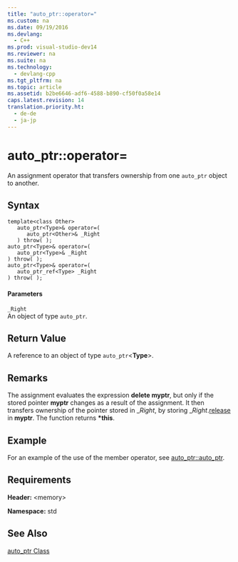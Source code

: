 ```yaml
---
title: "auto_ptr::operator="
ms.custom: na
ms.date: 09/19/2016
ms.devlang: 
  - C++
ms.prod: visual-studio-dev14
ms.reviewer: na
ms.suite: na
ms.technology: 
  - devlang-cpp
ms.tgt_pltfrm: na
ms.topic: article
ms.assetid: b2be6646-adf6-4588-b890-cf50f0a58e14
caps.latest.revision: 14
translation.priority.ht: 
  - de-de
  - ja-jp
---
```

# auto_ptr::operator=
An assignment operator that transfers ownership from one `auto_ptr` object to another.  
  
## Syntax  
  
```  
template<class Other>  
   auto_ptr<Type>& operator=(  
      auto_ptr<Other>& _Right  
   ) throw( );  
auto_ptr<Type>& operator=(  
   auto_ptr<Type>& _Right  
) throw( );  
auto_ptr<Type>& operator=(  
   auto_ptr_ref<Type> _Right  
) throw( );  
```  
  
#### Parameters  
 `_Right`  
 An object of type `auto_ptr`.  
  
## Return Value  
 A reference to an object of type `auto_ptr`<**Type**>.  
  
## Remarks  
 The assignment evaluates the expression **delete myptr**, but only if the stored pointer **myptr** changes as a result of the assignment. It then transfers ownership of the pointer stored in _*Right*, by storing \_*Right*.[release](../vs140/auto_ptr--release.md) in **myptr**. The function returns **\*this**.  
  
## Example  
 For an example of the use of the member operator, see [auto_ptr::auto_ptr](../vs140/auto_ptr--auto_ptr.md).  
  
## Requirements  
 **Header:** <memory\>  
  
 **Namespace:** std  
  
## See Also  
 [auto_ptr Class](../vs140/auto_ptr-Class.md)
